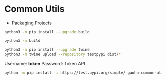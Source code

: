 # Common Utils

- [Packaging Projects](https://packaging.python.org/en/latest/tutorials/packaging-projects/)

```bash
python3 -m pip install --upgrade build

python3 -m build

python3 -m pip install --upgrade twine
python3 -m twine upload --repository testpypi dist/*
```

Username: __token__
Password: Token API

```bash
python -m pip install -i https://test.pypi.org/simple/ gaohn-common-utils==0.0.20
```

